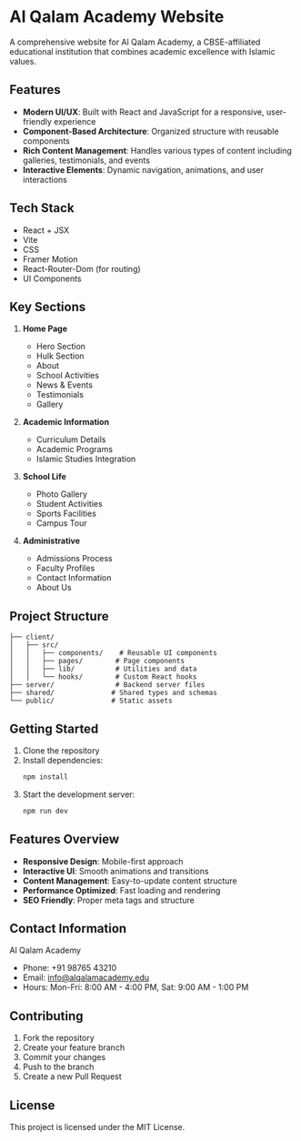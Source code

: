 
# Al Qalam Academy Website

A comprehensive website for Al Qalam Academy, a CBSE-affiliated educational institution that combines academic excellence with Islamic values.

## Features

- **Modern UI/UX**: Built with React and JavaScript for a responsive, user-friendly experience
- **Component-Based Architecture**: Organized structure with reusable components
- **Rich Content Management**: Handles various types of content including galleries, testimonials, and events
- **Interactive Elements**: Dynamic navigation, animations, and user interactions

## Tech Stack

- React + JSX
- Vite
- CSS
- Framer Motion
- React-Router-Dom (for routing)
- UI Components

## Key Sections

1. **Home Page**
   - Hero Section
   - Hulk Section
   - About
   - School Activities
   - News & Events
   - Testimonials
   - Gallery


2. **Academic Information**
   - Curriculum Details
   - Academic Programs
   - Islamic Studies Integration

3. **School Life**
   - Photo Gallery
   - Student Activities
   - Sports Facilities
   - Campus Tour

4. **Administrative**
   - Admissions Process
   - Faculty Profiles
   - Contact Information
   - About Us

## Project Structure

```
├── client/
│   ├── src/
│   │   ├── components/    # Reusable UI components
│   │   ├── pages/        # Page components
│   │   ├── lib/          # Utilities and data
│   │   └── hooks/        # Custom React hooks
├── server/               # Backend server files
├── shared/              # Shared types and schemas
└── public/              # Static assets
```

## Getting Started

1. Clone the repository
2. Install dependencies:
   ```bash
   npm install
   ```
3. Start the development server:
   ```bash
   npm run dev
   ```

## Features Overview

- **Responsive Design**: Mobile-first approach
- **Interactive UI**: Smooth animations and transitions
- **Content Management**: Easy-to-update content structure
- **Performance Optimized**: Fast loading and rendering
- **SEO Friendly**: Proper meta tags and structure

## Contact Information

Al Qalam Academy
- Phone: +91 98765 43210
- Email: info@alqalamacademy.edu
- Hours: Mon-Fri: 8:00 AM - 4:00 PM, Sat: 9:00 AM - 1:00 PM

## Contributing

1. Fork the repository
2. Create your feature branch
3. Commit your changes
4. Push to the branch
5. Create a new Pull Request

## License

This project is licensed under the MIT License.
